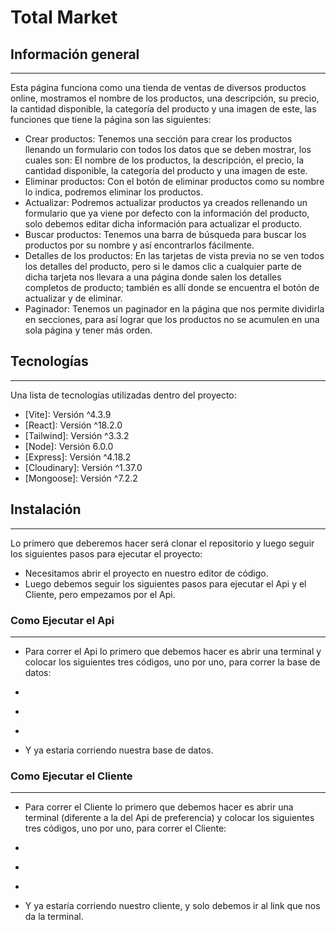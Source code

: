 # Total Market

## Información general
***
Esta página funciona como una tienda de ventas de diversos productos online, mostramos el nombre de los productos, una descripción, su precio, la cantidad disponible, la categoría del producto y una imagen de este, las funciones que tiene la página son las siguientes:

* Crear productos: Tenemos una sección para crear los productos llenando un formulario con todos los datos que se deben mostrar, los cuales son: El nombre de los productos, la descripción, el precio, la cantidad disponible, la categoría del producto y una imagen de este.
* Eliminar productos: Con el botón de eliminar productos como su nombre lo indica, podremos eliminar los productos. 
* Actualizar: Podremos actualizar productos ya creados rellenando un formulario que ya viene por defecto con la información del producto, solo debemos editar dicha información para actualizar el producto.  
* Buscar productos: Tenemos una barra de búsqueda para buscar los productos por su nombre y así encontrarlos fácilmente. 
* Detalles de los productos: En las tarjetas de vista previa no se ven todos los detalles del producto, pero si le damos clic a cualquier parte de dicha tarjeta nos llevara a una página donde salen los detalles completos de producto; también es allí donde se encuentra el botón de actualizar y de eliminar.
* Paginador: Tenemos un paginador en la página que nos permite dividirla en secciones, para así lograr que los productos no se acumulen en una sola página y tener más orden.

## Tecnologías
***
Una lista de tecnologías utilizadas dentro del proyecto:
* [Vite]: Versión ^4.3.9
* [React]: Versión ^18.2.0
* [Tailwind]: Versión ^3.3.2
* [Node]: Versión 6.0.0
* [Express]: Versión ^4.18.2   
* [Cloudinary]: Versión ^1.37.0 
* [Mongoose]: Versión ^7.2.2
## Instalación
***
Lo primero que deberemos hacer será clonar el repositorio y luego seguir los siguientes pasos para ejecutar el proyecto:

* Necesitamos abrir el proyecto en nuestro editor de código. 
* Luego debemos seguir los siguientes pasos para ejecutar el Api y el Cliente, pero empezamos por el Api.

### Como Ejecutar el Api
***
* Para correr el Api lo primero que debemos hacer es abrir una terminal y colocar los siguientes tres códigos, uno por uno, para correr la base de datos:
* ```cd Api
* ```npm i
* ```npm run start 
* Y ya estaría corriendo nuestra base de datos.

### Como Ejecutar el Cliente
***
* Para correr el Cliente lo primero que debemos hacer es abrir una terminal (diferente a la del Api de preferencia) y colocar los siguientes tres códigos, uno por uno, para correr el Cliente:
* ```cd Client
* ```npm i
* ```npm run dev
* Y ya estaría corriendo nuestro cliente, y solo debemos ir al link que nos da la terminal.  